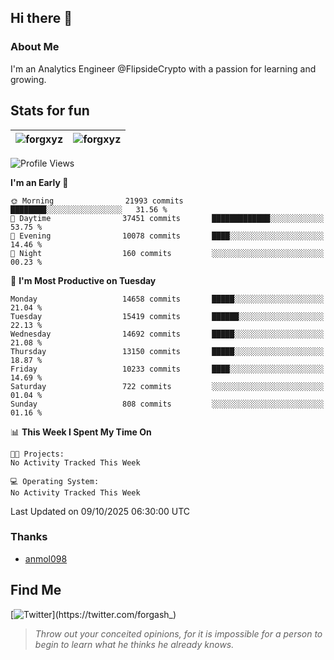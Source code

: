 ## Hi there 👋

### About Me

I'm an Analytics Engineer @FlipsideCrypto with a passion for learning and growing.
  
## Stats for fun

| <img align="center" src="https://github-readme-streak-stats.herokuapp.com/?user=forgxyz&theme=tokyonight" alt="forgxyz" /> | <img align="center" src="https://github-readme-stats.vercel.app/api?username=forgxyz&theme=tokyonight&show_icons=true" alt="forgxyz" /> |
| ------------- |------------- |


<!--START_SECTION:waka-->
![Profile Views](http://img.shields.io/badge/Profile%20Views-0-blue)

**I'm an Early 🐤** 

```text
🌞 Morning                21993 commits       ████████░░░░░░░░░░░░░░░░░   31.56 % 
🌆 Daytime                37451 commits       █████████████░░░░░░░░░░░░   53.75 % 
🌃 Evening                10078 commits       ████░░░░░░░░░░░░░░░░░░░░░   14.46 % 
🌙 Night                  160 commits         ░░░░░░░░░░░░░░░░░░░░░░░░░   00.23 % 
```
📅 **I'm Most Productive on Tuesday** 

```text
Monday                   14658 commits       █████░░░░░░░░░░░░░░░░░░░░   21.04 % 
Tuesday                  15419 commits       ██████░░░░░░░░░░░░░░░░░░░   22.13 % 
Wednesday                14692 commits       █████░░░░░░░░░░░░░░░░░░░░   21.08 % 
Thursday                 13150 commits       █████░░░░░░░░░░░░░░░░░░░░   18.87 % 
Friday                   10233 commits       ████░░░░░░░░░░░░░░░░░░░░░   14.69 % 
Saturday                 722 commits         ░░░░░░░░░░░░░░░░░░░░░░░░░   01.04 % 
Sunday                   808 commits         ░░░░░░░░░░░░░░░░░░░░░░░░░   01.16 % 
```


📊 **This Week I Spent My Time On** 

```text
🐱‍💻 Projects: 
No Activity Tracked This Week

💻 Operating System: 
No Activity Tracked This Week
```


 Last Updated on 09/10/2025 06:30:00 UTC
<!--END_SECTION:waka-->

### Thanks
 - [anmol098](https://github.com/anmol098/waka-readme-stats/)
  
## Find Me
[![Twitter](https://img.shields.io/twitter/url/https/twitter.com/forgash_.svg?style=social&label=Follow%20%40forgash_)](https://twitter.com/forgash_)


> *Throw out your conceited opinions, for it is impossible for a person to begin to learn what he thinks he already knows.* 
